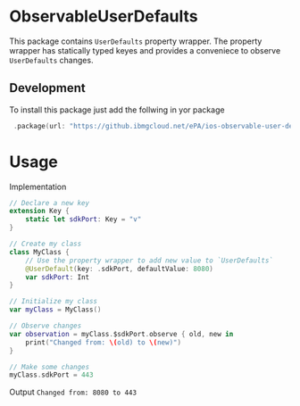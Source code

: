# ObservableUserDefaults

 This package contains `UserDefaults`  property wrapper. The property wrapper has statically typed keyes and provides a conveniece to observe `UserDefaults` changes.
 
 ## Development

 To  install this package just add the follwing in yor package 

``` swift 
 .package(url: "https://github.ibmgcloud.net/ePA/ios-observable-user-defaults", from: "1.0.0"),
```

# Usage 

Implementation 
```swift
// Declare a new key
extension Key {
    static let sdkPort: Key = "v"
}

// Create my class
class MyClass {
    // Use the property wrapper to add new value to `UserDefaults`
    @UserDefault(key: .sdkPort, defaultValue: 8080)
    var sdkPort: Int
}

// Initialize my class
var myClass = MyClass()

// Observe changes
var observation = myClass.$sdkPort.observe { old, new in
    print("Changed from: \(old) to \(new)")
}

// Make some changes
myClass.sdkPort = 443
````

Output 
`Changed from: 8080 to 443`
